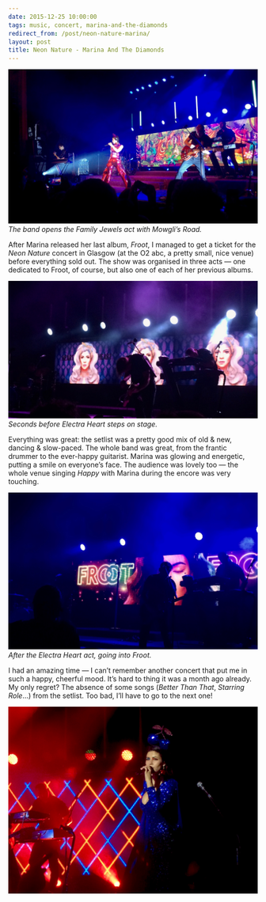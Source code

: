 ```yaml
---
date: 2015-12-25 10:00:00
tags: music, concert, marina-and-the-diamonds
redirect_from: /post/neon-nature-marina/
layout: post
title: Neon Nature - Marina And The Diamonds
---
```


![Marina opens the show with The Family Jewels](/static/media/2015/12/marina-1.jpg)  
_The band opens the Family Jewels act with Mowgli’s Road._

After Marina released her last album, _Froot_, I managed to get a ticket for the _Neon Nature_ concert in Glasgow (at the O2 abc, a pretty small, nice venue) before everything sold out. The show was organised in three acts — one dedicated to Froot, of course, but also one of each of her previous albums.

<!--more-->

![Marina 2](/static/media/2015/12/marina-2.jpg)  
_Seconds before Electra Heart steps on stage._

Everything was great: the setlist was a pretty good mix of old & new, dancing & slow-paced. The whole band was great, from the frantic drummer to the ever-happy guitarist. Marina was glowing and energetic, putting a smile on everyone’s face. The audience was lovely too — the whole venue singing _Happy_ with Marina during the encore was very touching.

![Marina 3](/static/media/2015/12/marina-3.jpg)  
_After the Electra Heart act, going into Froot._

I had an amazing time — I can’t remember another concert that put me in such a happy, cheerful mood. It’s hard to thing it was a month ago already. My only regret? The absence of some songs (_Better Than That_, _Starring Role_…) from the setlist. Too bad, I’ll have to go to the next one!

![Marina 4](/static/media/2015/12/marina-4.jpg)